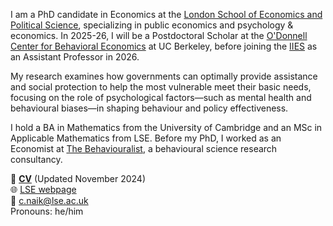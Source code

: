 I am a PhD candidate in Economics at the [London School of Economics and Political Science](https://www.lse.ac.uk/economics), specializing in public economics and psychology & economics. In 2025-26, I will be a Postdoctoral Scholar at the [O'Donnell Center for Behavioral Economics](https://haas.berkeley.edu/behavioral-economics/) at UC Berkeley, before joining the [IIES](https://www.su.se/institute-for-international-economic-studies/) as an Assistant Professor in 2026.

My research examines how governments can optimally provide assistance and social protection to help the most vulnerable meet their basic needs, focusing on the role of psychological factors—such as mental health and behavioural biases—in shaping behaviour and policy effectiveness.

I hold a BA in Mathematics from the University of Cambridge and an MSc in Applicable Mathematics from LSE. Before my PhD, I worked as an Economist at [The Behaviouralist](https://thebehaviouralist.com/), a behavioural science research consultancy.

📄 __[CV](/pdf/CVCN.pdf)__ (Updated November 2024)  
🌐 [LSE webpage](https://www.lse.ac.uk/economics/people/research-students/canishk-naik)  
📧 [c.naik@lse.ac.uk](mailto:c.naik@lse.ac.uk)  
Pronouns: he/him  